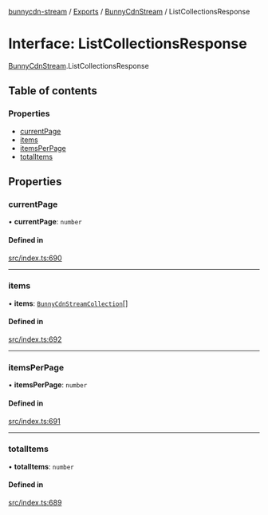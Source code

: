 [bunnycdn-stream](../README.md) / [Exports](../modules.md) / [BunnyCdnStream](../modules/BunnyCdnStream.md) / ListCollectionsResponse

# Interface: ListCollectionsResponse

[BunnyCdnStream](../modules/BunnyCdnStream.md).ListCollectionsResponse

## Table of contents

### Properties

- [currentPage](BunnyCdnStream.ListCollectionsResponse.md#currentpage)
- [items](BunnyCdnStream.ListCollectionsResponse.md#items)
- [itemsPerPage](BunnyCdnStream.ListCollectionsResponse.md#itemsperpage)
- [totalItems](BunnyCdnStream.ListCollectionsResponse.md#totalitems)

## Properties

### currentPage

• **currentPage**: `number`

#### Defined in

[src/index.ts:690](https://github.com/dan-online/bunnycdn-stream/blob/12e7bc0/src/index.ts#L690)

___

### items

• **items**: [`BunnyCdnStreamCollection`](BunnyCdnStream.BunnyCdnStreamCollection.md)[]

#### Defined in

[src/index.ts:692](https://github.com/dan-online/bunnycdn-stream/blob/12e7bc0/src/index.ts#L692)

___

### itemsPerPage

• **itemsPerPage**: `number`

#### Defined in

[src/index.ts:691](https://github.com/dan-online/bunnycdn-stream/blob/12e7bc0/src/index.ts#L691)

___

### totalItems

• **totalItems**: `number`

#### Defined in

[src/index.ts:689](https://github.com/dan-online/bunnycdn-stream/blob/12e7bc0/src/index.ts#L689)
